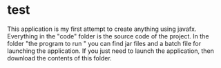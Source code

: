 # test
This application is my first attempt to create anything using javafx. Everything in the "code" folder is the source code of the project. In the folder "the program to run " you can find jar files and a batch file for launching the application. If you just need to launch the application, then download the contents of this folder.
